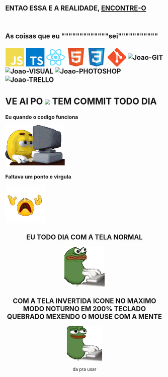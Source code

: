 ## ENTAO ESSA E A REALIDADE, [ ENCONTRE-O](https://www.youtube.com/watch?v=Wjavakm7gMQ&ab_channel=ArcadeAssassin)



<div style="display: block"><br>
  <h2>As coisas que eu """""""""""""sei"""""""""""  <br>  <br>                                                                                                                                   <img align="center" alt="Joao-js" height="60" width="60" src="https://raw.githubusercontent.com/devicons/devicon/master/icons/javascript/javascript-plain.svg">
    <img align="center" alt="Joao-ts" height="60" width="60" src="https://raw.githubusercontent.com/devicons/devicon/master/icons/typescript/typescript-plain.svg">
    <img align="center" alt="Joao-react" height="60" width="60" src="https://raw.githubusercontent.com/devicons/devicon/master/icons/react/react-original.svg">
    <img align="center" alt="Joao-HTML" height="60" width="60" src="https://raw.githubusercontent.com/devicons/devicon/master/icons/html5/html5-original.svg">
    <img align="center" alt="Joao-CSS" height="60" width="60" src="https://raw.githubusercontent.com/devicons/devicon/master/icons/css3/css3-original.svg">
    <img align="center" alt="Joao-GIT" height="60" width="60" src="https://raw.githubusercontent.com/devicons/devicon/master/icons/git/git-original.svg">
    <img align="center" alt="Joao-GIT" height="60" width="60" src="https://cdn.jsdelivr.net/gh/devicons/devicon/icons/github/github-original.svg" />
    <img align="center" alt="Joao-VISUAL" height="60" width="60" src="https://cdn.jsdelivr.net/gh/devicons/devicon/icons/visualstudio/visualstudio-plain.svg" />
    <img align="center" alt="Joao-PHOTOSHOP" height="60" width="60" src="https://cdn.jsdelivr.net/gh/devicons/devicon/icons/photoshop/photoshop-plain.svg" />
    <img align="center" alt="Joao-TRELLO" height="60" width="60" src="https://cdn.jsdelivr.net/gh/devicons/devicon/icons/trello/trello-plain.svg" />
  </h2>
  
  <h1 align="start"> VE AI PO <picture><img src="https://media.tenor.com/-E2dqWbhxgoAAAAi/cat-ruffles.gif" /></picture> TEM COMMIT TODO DIA </h1>
</div>

<h3>Eu quando o codigo funciona</h3><picture>
  <img src="https://github.com/joaoguilherme000/joaoguilherme000/blob/main/nada/tv.gif" />
</picture>

<h3>Faltava um ponto e virgula</h3><picture>
  <img src="https://github.com/joaoguilherme000/joaoguilherme000/blob/main/nada/no-bruh.gif" />
</picture>

<header>
        <h2>EU TODO DIA COM A TELA NORMAL</h2>
        <picture><img src="https://github.com/joaoguilherme000/joaoguilherme000/blob/main/nada/malding.gif"></picture>
        <h2>COM A TELA INVERTIDA ICONE NO MAXIMO MODO NOTURNO EM 200% TECLADO QUEBRADO MEXENDO O MOUSE COM A MENTE </h2>
        <picture><img src="https://github.com/joaoguilherme000/joaoguilherme000/blob/main/nada/chatting-pepechat.gif"></picture><p>da pra usar</p>
    </header>
